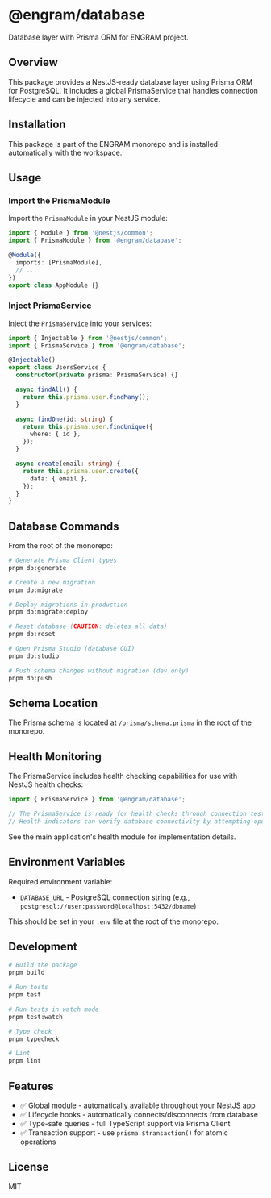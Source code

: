 # @engram/database

Database layer with Prisma ORM for ENGRAM project.

## Overview

This package provides a NestJS-ready database layer using Prisma ORM for PostgreSQL. It includes a global PrismaService that handles connection lifecycle and can be injected into any service.

## Installation

This package is part of the ENGRAM monorepo and is installed automatically with the workspace.

## Usage

### Import the PrismaModule

Import the `PrismaModule` in your NestJS module:

```typescript
import { Module } from '@nestjs/common';
import { PrismaModule } from '@engram/database';

@Module({
  imports: [PrismaModule],
  // ...
})
export class AppModule {}
```

### Inject PrismaService

Inject the `PrismaService` into your services:

```typescript
import { Injectable } from '@nestjs/common';
import { PrismaService } from '@engram/database';

@Injectable()
export class UsersService {
  constructor(private prisma: PrismaService) {}

  async findAll() {
    return this.prisma.user.findMany();
  }

  async findOne(id: string) {
    return this.prisma.user.findUnique({
      where: { id },
    });
  }

  async create(email: string) {
    return this.prisma.user.create({
      data: { email },
    });
  }
}
```

## Database Commands

From the root of the monorepo:

```bash
# Generate Prisma Client types
pnpm db:generate

# Create a new migration
pnpm db:migrate

# Deploy migrations in production
pnpm db:migrate:deploy

# Reset database (CAUTION: deletes all data)
pnpm db:reset

# Open Prisma Studio (database GUI)
pnpm db:studio

# Push schema changes without migration (dev only)
pnpm db:push
```

## Schema Location

The Prisma schema is located at `/prisma/schema.prisma` in the root of the monorepo.

## Health Monitoring

The PrismaService includes health checking capabilities for use with NestJS health checks:

```typescript
import { PrismaService } from '@engram/database';

// The PrismaService is ready for health checks through connection testing
// Health indicators can verify database connectivity by attempting operations
```

See the main application's health module for implementation details.

## Environment Variables

Required environment variable:

- `DATABASE_URL` - PostgreSQL connection string (e.g., `postgresql://user:password@localhost:5432/dbname`)

This should be set in your `.env` file at the root of the monorepo.

## Development

```bash
# Build the package
pnpm build

# Run tests
pnpm test

# Run tests in watch mode
pnpm test:watch

# Type check
pnpm typecheck

# Lint
pnpm lint
```

## Features

- ✅ Global module - automatically available throughout your NestJS app
- ✅ Lifecycle hooks - automatically connects/disconnects from database
- ✅ Type-safe queries - full TypeScript support via Prisma Client
- ✅ Transaction support - use `prisma.$transaction()` for atomic operations

## License

MIT
